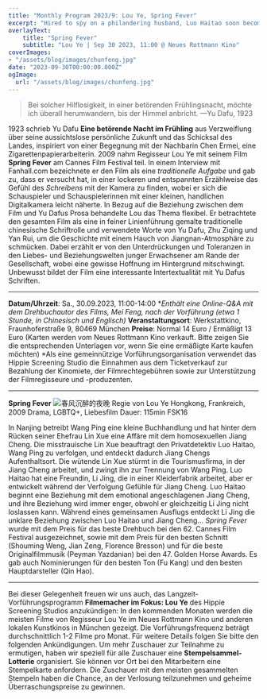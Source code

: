 ```yaml
---
title: "Monthly Program 2023/9: Lou Ye, Spring Fever"
excerpt: "Hired to spy on a philandering husband, Luo Haitao soon becomes entangled in a clandestine affair with the other man. Along with Luo's girlfriend, they succumb to the delirium of drunken nights, but how long can their tryst last?"
overlayText:
    title: "Spring Fever"
    subtitle: "Lou Ye | Sep 30 2023, 11:00 @ Neues Rottmann Kino"
coverImages:
- "/assets/blog/images/chunfeng.jpg"
date: "2023-09-30T00:00:00.000Z"
ogImage:
  url: "/assets/blog/images/chunfeng.jpg"
---
```


> Bei solcher Hilflosigkeit, in einer betörenden Frühlingsnacht, möchte ich überall herumwandern, bis der Himmel anbricht.
> —Yu Dafu, 1923

1923 schrieb Yu Dafu **Eine betörende Nacht im Frühling** aus Verzweiflung über seine aussichtslose persönliche Zukunft und das Schicksal des Landes, inspiriert von einer Begegnung mit der Nachbarin Chen Ermei, eine Zigarettenpapierarbeiterin.
2009 nahm Regisseur Lou Ye mit seinem Film **Spring Fever** am Cannes Film Festival teil. In einem Interview mit Fanhall.com bezeichnete er den Film als eine *traditionelle Aufgabe* und gab zu, dass er versucht hat, in einer lockeren und entspannten Erzählweise das Gefühl des *Schreibens* mit der Kamera zu finden, wobei er sich die Schauspieler und Schauspielerinnen mit einer kleinen, handlichen Digitalkamera leicht näherte. In Bezug auf die Beziehung zwischen dem Film und Yu Dafus Prosa behandelte Lou das Thema flexibel. Er betrachtete den gesamten Film als eine in feiner Linienführung gemalte traditionelle chinesische Schriftrolle und verwendete Worte von Yu Dafu, Zhu Ziqing und Yan Rui, um die Geschichte mit einem Hauch von Jiangnan-Atmosphäre zu schmücken. Dabei erzählt er von den Unterdrückungen und Toleranzen in den Liebes- und Beziehungswelten junger Erwachsener am Rande der Gesellschaft, wobei eine gewisse Hoffnung im Hintergrund mitschwingt. Unbewusst bildet der Film eine interessante Intertextualität mit Yu Dafus Schriften.

---

**Datum/Uhrzeit**: Sa., 30.09.2023, 11:00-14:00
**Enthält eine Online-Q&A mit dem Drehbuchautor des Films, Mei Feng, nach der Vorführung (etwa 1 Stunde, in Chinesisch und Englisch)*
**Veranstaltungsort**: Werkstattkino, Fraunhoferstraße 9, 80469 München
**Preise**: Normal 14 Euro / Ermäßigt 13 Euro
(Karten werden vom Neues Rottmann Kino verkauft. Bitte zeigen Sie die entsprechenden Unterlagen vor, wenn Sie eine ermäßigte Karte kaufen möchten)
*Als eine gemeinnützige Vorführungsorganisation verwendet das Hippie Screening Studio die Einnahmen aus dem Ticketverkauf zur Bezahlung der Kinomiete, der Filmrechtegebühren sowie zur Unterstützung der Filmregisseure und -produzenten.

---

**Spring Fever**
![春风沉醉的夜晚](images/chunfeng.jpg)
Regie von Lou Ye
Hongkong, Frankreich, 2009
Drama, LGBTQ+, Liebesfilm
Dauer: 115min
FSK16

In Nanjing betreibt Wang Ping eine kleine Buchhandlung und hat hinter dem Rücken seiner Ehefrau Lin Xue eine Affäre mit dem homosexuellen Jiang Cheng. Die misstrauische Lin Xue beauftragt den Privatdetektiv Luo Haitao, Wang Ping zu verfolgen, und entdeckt dadurch Jiang Chengs Aufenthaltsort. Die wütende Lin Xue stürmt in die Tourismusfirma, in der Jiang Cheng arbeitet, und zwingt ihn zur Trennung von Wang Ping. Luo Haitao hat eine Freundin, Li Jing, die in einer Kleiderfabrik arbeitet, aber er entwickelt während der Verfolgung Gefühle für Jiang Cheng. Luo Haitao beginnt eine Beziehung mit dem emotional angeschlagenen Jiang Cheng, und ihre Beziehung wird immer enger, obwohl er gleichzeitig Li Jing nicht loslassen kann. Während eines gemeinsamen Ausflugs entdeckt Li Jing die unklare Beziehung zwischen Luo Haitao und Jiang Cheng...
*Spring Fever* wurde mit dem Preis für das beste Drehbuch bei den 62. Cannes Film Festival ausgezeichnet, sowie mit dem Preis für den besten Schnitt (Shouming Weng, Jian Zeng, Florence Bresson) und für die beste Originalfilmmusik (Peyman Yazdanian) bei den 47. Golden Horse Awards. Es gab auch Nominierungen für den besten Ton (Fu Kang) und den besten Hauptdarsteller (Qin Hao).

---

Bei dieser Gelegenheit freuen wir uns auch, das Langzeit-Vorführungsprogramm **Filmemacher im Fokus: Lou Ye** des Hippie Screening Studios anzukündigen: In den kommenden Monaten werden die meisten Filme von Regisseur Lou Ye im Neues Rottmann Kino und anderen lokalen Kunstkinos in München gezeigt. Die Vorführungsfrequenz beträgt durchschnittlich 1-2 Filme pro Monat. Für weitere Details folgen Sie bitte den folgenden Ankündigungen.
Um mehr Zuschauer zur Teilnahme zu ermutigen, haben wir speziell für alle Zuschauer eine **Stempelsammel-Lotterie** organisiert. Sie können vor Ort bei den Mitarbeitern eine Stempelkarte anfordern. Die Zuschauer mit den meisten gesammelten Stempeln haben die Chance, an der Verlosung teilzunehmen und geheime Überraschungspreise zu gewinnen.
